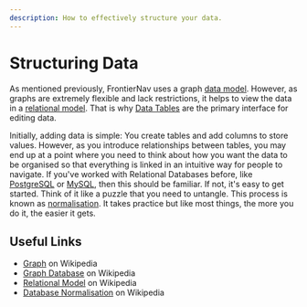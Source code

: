 ```yaml
---
description: How to effectively structure your data.
---
```


# Structuring Data

As mentioned previously, FrontierNav uses a graph [data model](data-model.md). However, as graphs are extremely flexible and lack restrictions, it helps to view the data in a [relational model](https://en.wikipedia.org/wiki/Relational_model). That is why [Data Tables](data-tables.md) are the primary interface for editing data.

Initially, adding data is simple: You create tables and add columns to store values. However, as you introduce relationships between tables, you may end up at a point where you need to think about how you want the data to be organised so that everything is linked in an intuitive way for people to navigate. If you've worked with Relational Databases before, like [PostgreSQL](https://en.wikipedia.org/wiki/PostgreSQL) or [MySQL](https://en.wikipedia.org/wiki/MySQL), then this should be familiar. If not, it's easy to get started. Think of it like a puzzle that you need to untangle. This process is known as [normalisation](https://en.wikipedia.org/wiki/Database_normalization). It takes practice but like most things, the more you do it, the easier it gets.

## Useful Links

* [Graph](https://en.wikipedia.org/wiki/Graph_%28abstract_data_type%29) on Wikipedia
* [Graph Database](https://en.wikipedia.org/wiki/Graph_database) on Wikipedia
* [Relational Model](https://en.wikipedia.org/wiki/Relational_model) on Wikipedia
* [Database Normalisation](https://en.wikipedia.org/wiki/Database_normalization) on Wikipedia



